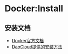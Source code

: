# Docker:Install

## 安装文档

* [Docker官方文档][1]
* [DaoCloud提供的安装方法][2]



[1]: https://docs.docker.com/
[2]: http://get.daocloud.io/#install-docker
